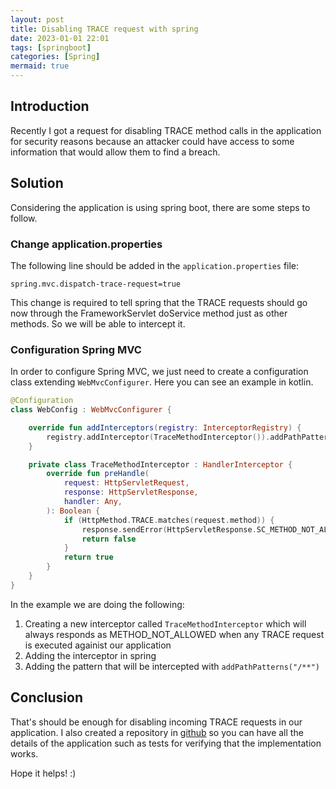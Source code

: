 ```yaml
---
layout: post
title: Disabling TRACE request with spring
date: 2023-01-01 22:01
tags: [springboot]
categories: [Spring]
mermaid: true
---
```


## Introduction
Recently I got a request for disabling TRACE method calls in the application for security reasons because an attacker could have access to some information that would allow them to find a breach.

## Solution
Considering the application is using spring boot, there are some steps to follow.

### Change application.properties
The following line should be added in the `application.properties` file:

```
spring.mvc.dispatch-trace-request=true
```

This change is required to tell spring that the TRACE requests should go now through the FrameworkServlet doService method just as other methods. So we will be able to intercept it.

### Configuration Spring MVC
In order to configure Spring MVC, we just need to create a configuration class extending `WebMvcConfigurer`. Here you can see an example in kotlin.

```kotlin
@Configuration
class WebConfig : WebMvcConfigurer {

    override fun addInterceptors(registry: InterceptorRegistry) {
        registry.addInterceptor(TraceMethodInterceptor()).addPathPatterns("/**")
    }

    private class TraceMethodInterceptor : HandlerInterceptor {
        override fun preHandle(
            request: HttpServletRequest,
            response: HttpServletResponse,
            handler: Any,
        ): Boolean {
            if (HttpMethod.TRACE.matches(request.method)) {
                response.sendError(HttpServletResponse.SC_METHOD_NOT_ALLOWED)
                return false
            }
            return true
        }
    }
}
```

In the example we are doing the following:
1. Creating a new interceptor called `TraceMethodInterceptor` which will always responds as METHOD_NOT_ALLOWED when any TRACE request is executed againist our application
2. Adding the interceptor in spring
3. Adding the pattern that will be intercepted with `addPathPatterns("/**")`

## Conclusion
That's should be enough for disabling incoming TRACE requests in our application. I also created a repository in [github](https://github.com/ellisonalves/my-spring-things/tree/master/disable-http-trace) so you can have all the details of the application such as tests for verifying that the implementation works.

Hope it helps! :)
